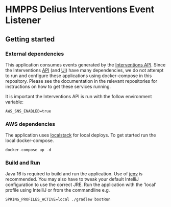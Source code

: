 # HMPPS Delius Interventions Event Listener

## Getting started

### External dependencies

This application consumes events generated by the [Interventions API](https://github.com/ministryofjustice/hmpps-interventions-service). Since the Interventions [API](https://github.com/ministryofjustice/hmpps-interventions-service) (and [UI](https://github.com/ministryofjustice/hmpps-interventions-ui)) have many dependencies, we do not attempt to run and configure these applications using docker-compose in this repository. Please see the documentation in the relevant repositories for instructions on how to get these services running.

It is important the Interventions API is run with the follow environment variable:

```
AWS_SNS_ENABLED=true
```

### AWS dependencies

The application uses [localstack](https://github.com/localstack/localstack) for local deploys. To get started run the local docker-compose.

```
docker-compose up -d
```

### Build and Run

Java 16 is required to build and run the application. Use of [jenv](https://github.com/jenv/jenv) is recommended. You may also have to tweak your default IntelliJ configuration to use the correct JRE. Run the application with the 'local' profile using IntelliJ or from the commandline e.g.

```
SPRING_PROFILES_ACTIVE=local ./gradlew bootRun
```



